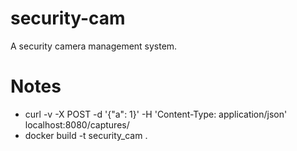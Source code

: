 # security-cam
A security camera management system.

Notes
=====
- curl -v -X POST -d '{"a": 1}' -H 'Content-Type: application/json' localhost:8080/captures/
- docker build -t security_cam .